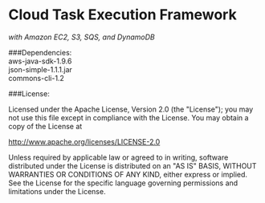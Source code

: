 Cloud Task Execution Framework
==============================

*with Amazon EC2, S3, SQS, and DynamoDB*

###Dependencies:  
aws-java-sdk-1.9.6  
json-simple-1.1.1.jar  
commons-cli-1.2  

###License:

Licensed under the Apache License, Version 2.0 (the "License"); you may not use this file except in compliance with the License. You may obtain a copy of the License at

http://www.apache.org/licenses/LICENSE-2.0

Unless required by applicable law or agreed to in writing, software distributed under the License is distributed on an "AS IS" BASIS, WITHOUT WARRANTIES OR CONDITIONS OF ANY KIND, either express or implied. See the License for the specific language governing permissions and limitations under the License.
